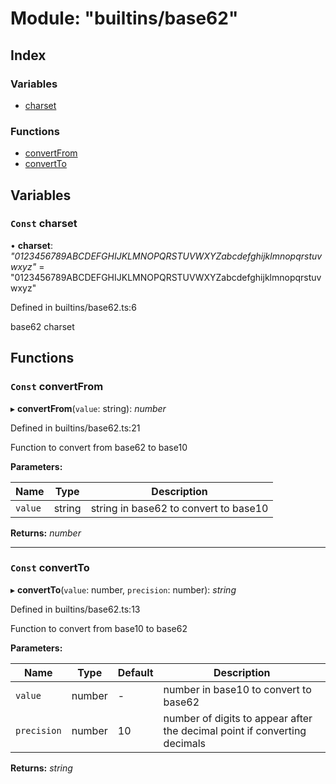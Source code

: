 
# Module: "builtins/base62"

## Index

### Variables

* [charset](_builtins_base62_.md#const-charset)

### Functions

* [convertFrom](_builtins_base62_.md#const-convertfrom)
* [convertTo](_builtins_base62_.md#const-convertto)

## Variables

### <a id="const-charset" name="const-charset"></a> `Const` charset

• **charset**: *"0123456789ABCDEFGHIJKLMNOPQRSTUVWXYZabcdefghijklmnopqrstuvwxyz"* = "0123456789ABCDEFGHIJKLMNOPQRSTUVWXYZabcdefghijklmnopqrstuvwxyz"

Defined in builtins/base62.ts:6

base62 charset

## Functions

### <a id="const-convertfrom" name="const-convertfrom"></a> `Const` convertFrom

▸ **convertFrom**(`value`: string): *number*

Defined in builtins/base62.ts:21

Function to convert from base62 to base10

**Parameters:**

Name | Type | Description |
------ | ------ | ------ |
`value` | string | string in base62 to convert to base10  |

**Returns:** *number*

___

### <a id="const-convertto" name="const-convertto"></a> `Const` convertTo

▸ **convertTo**(`value`: number, `precision`: number): *string*

Defined in builtins/base62.ts:13

Function to convert from base10 to base62

**Parameters:**

Name | Type | Default | Description |
------ | ------ | ------ | ------ |
`value` | number | - | number in base10 to convert to base62 |
`precision` | number | 10 | number of digits to appear after the decimal point if converting decimals  |

**Returns:** *string*
